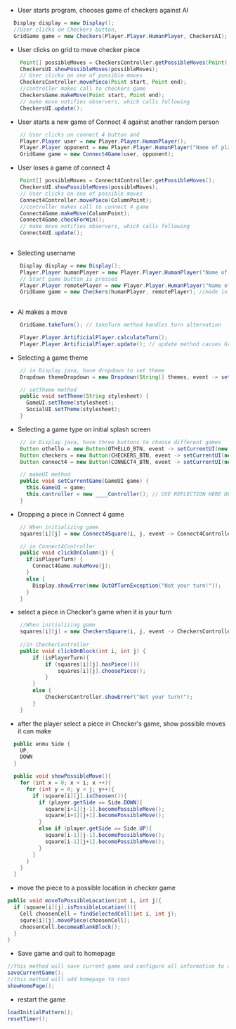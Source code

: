 * User starts program, chooses game of checkers against AI
```java
  Display display = new Display();
  //User clicks on Checkers button,
  GridGame game = new Checkers(Player.Player.HumanPlayer, CheckersAI); //made in controller
```  
  
* User clicks on grid to move checker piece
```java
    Point[] possibleMoves = CheckersController.getPossibleMoves(Point);
    CheckersUI.showPossibleMoves(possibleMoves);
    // User clicks on one of possible moves
    CheckersController.movePiece(Point start, Point end);
    //controller makes call to checkers game
    CheckersGame.makeMove(Point start, Point end);
    // make move notifies observers, which calls following
    CheckersUI.update();
```  

* User starts a new game of Connect 4 against another random person
```java
    // User clicks on connect 4 button and 
    Player.Player user = new Player.Player.HumanPlayer();
    Player.Player opponent = new Player.Player.HumanPlayer("Name of player");
    GridGame game = new Connect4Game(user, opponent);
```  

* User loses a game of connect 4
```java
    Point[] possibleMoves = Connect4Controller.getPossibleMoves();
    CheckersUI.showPossibleMoves(possibleMoves);
    // User clicks on one of possible moves
    Connect4Controller.movePiece(ColumnPoint);
    //controller makes call to connect 4 game
    Connect4Game.makeMove(ColumnPoint);
    Connect4Game.checkForWin();
    // make move notifies observers, which calls following
    Connect4UI.update();
    
```  

 * Selecting username
```java
    Display display = new Display();
    Player.Player humanPlayer = new Player.Player.HumanPlayer("Name of player");
    // Start game button is pressed
    Player.Player remotePlayer = new Player.Player.HumanPlayer("Name of remote player");
    GridGame game = new Checkers(humanPlayer, remotePlayer); //made in controller
    
```  

 * AI makes a move
```java
    GridGame.takeTurn(); // takeTurn method handles turn alternation

    Player.Player.ArtificialPlayer.calculateTurn();
    Player.Player.ArtificialPlayer.update(); // update method causes GridGame to update observers
``` 

 * Selecting a game theme
```java
    // in Display.java, have dropdown to set theme
    Dropdown themeDropdown = new Dropdown(String[] themes, event -> setTheme(themeDropdown.getValue()));

    // setTheme method
    public void setTheme(String stylesheet) {
      GameUI.setTheme(stylesheet);
      SocialUI.setTheme(stylesheet);
    }
``` 

 * Selecting a game type on initial splash screen
```java
    // in Display.java, have three buttons to choose different games
    Button othello = new Button(OTHELLO_BTN, event -> setCurrentUI(new OthelloUI()));
    Button checkers = new Button(CHECKERS_BTN, event -> setCurrentUI(new CheckersUI()));
    Button connect4 = new Button(CONNECT4_BTN, event -> setCurrentUI(new Connect4UI()))

    // makeUI method
    public void setCurrentGame(GameUI game) {
      this.GameUI = game;
      this.controller = new ____Controller(); // USE REFLECTION HERE DEPENDING ON GAME toString()
    }
``` 

 * Dropping a piece in Connect 4 game
```java
    // When initializing game
    squares[i][j] = new Connect4Square(i, j, event -> Connect4Controller.clickOnColumn(j));

    // in Connect4Controller
    public void clickOnColumn(j) {
      if(isPlayerTurn) {
        Connect4Game.makeMove(j);
      }
      else {
        Display.showError(new OutOfTurnException("Not your turn!"));
      }
    }
``` 

  * select a piece in Checker's game when it is your turn 
```java
    //When initializing game 
    squares[i][j] = new CheckersSquare(i, j, event -> CheckersController.clickOnBlock(i, j));
    
    //in CheckerController
    public void clickOnBlock(int i, int j) {
        if (isPlayerTurn){
            if (squares[i][j].hasPiece()){
                squares[i][j].choosePiece();
            }
        }
        else {
            CheckersController.showError("Not your turn!");
        }
    }
```  

  * after the player select a piece in Checker's game, show possible moves it can make 
  ``` java
    public enmu Side {
      UP,
      DOWN
    }

    public void showPossibleMove(){
      for (int x = 0; x < i; x ++){
        for (int y = 0; y < j; y++){
          if (square[i][j].isChoosen()){
            if (player.getSide == Side.DOWN){
              square[i+1][j-1].becomePossibleMove();
              square[i+1][j+1].becomePossibleMove();
            }
            else if (player.getSide == Side.UP){
              square[i-1][j-1].becomePossibleMove();
              square[i-1][j+1].becomePossibleMove();
            }
          }
        }
      }
    }
  ```

  * move the piece to a possible location in checker game
  ```java
  public void moveToPossibleLocation(int i, int j){
    if (square[i][j].isPossibleLocation()){
      Cell choosenCell = findSelectedCell(int i, int j);
      squre[i][j].movePiece(choosenCell);
      choosenCell.becomeaBlankBlock();
    }
  }

  ```
  * Save game and quit to homepage 
  ```java
  //this method will save current game and configure all information to a data file
  saveCurrentGame();    
  //this method will add homepage to root   
  showHomePage();
```

  * restart the game 
  ```java
  loadInitialPattern();
  resetTimer();
  ```

